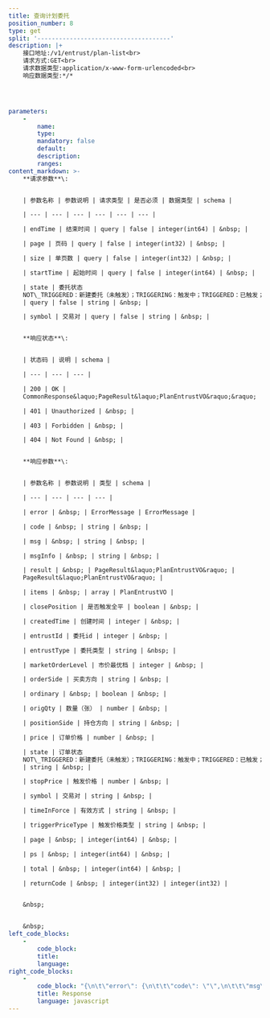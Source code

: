 ```yaml
---
title: 查询计划委托
position_number: 8
type: get
split: '-------------------------------------'
description: |+
    接口地址:/v1/entrust/plan-list<br>
    请求方式:GET<br>
    请求数据类型:application/x-www-form-urlencoded<br>
    响应数据类型:*/*




parameters:
    -
        name:
        type:
        mandatory: false
        default:
        description:
        ranges:
content_markdown: >-
    **请求参数**\:


    | 参数名称 | 参数说明 | 请求类型 | 是否必须 | 数据类型 | schema |

    | --- | --- | --- | --- | --- | --- |

    | endTime | 结束时间 | query | false | integer(int64) | &nbsp; |

    | page | 页码 | query | false | integer(int32) | &nbsp; |

    | size | 单页数 | query | false | integer(int32) | &nbsp; |

    | startTime | 起始时间 | query | false | integer(int64) | &nbsp; |

    | state | 委托状态
    NOT\_TRIGGERED：新建委托（未触发）；TRIGGERING：触发中；TRIGGERED：已触发；USER\_REVOCATION：用户撤销；PLATFORM\_REVOCATION：平台撤销（拒绝）；EXPIRED：已过期；UNFINISHED：未完成；HISTORY：（历史）
    | query | false | string | &nbsp; |

    | symbol | 交易对 | query | false | string | &nbsp; |


    **响应状态**\:


    | 状态码 | 说明 | schema |

    | --- | --- | --- |

    | 200 | OK |
    CommonResponse&laquo;PageResult&laquo;PlanEntrustVO&raquo;&raquo; |

    | 401 | Unauthorized | &nbsp; |

    | 403 | Forbidden | &nbsp; |

    | 404 | Not Found | &nbsp; |


    **响应参数**\:


    | 参数名称 | 参数说明 | 类型 | schema |

    | --- | --- | --- | --- |

    | error | &nbsp; | ErrorMessage | ErrorMessage |

    | code | &nbsp; | string | &nbsp; |

    | msg | &nbsp; | string | &nbsp; |

    | msgInfo | &nbsp; | string | &nbsp; |

    | result | &nbsp; | PageResult&laquo;PlanEntrustVO&raquo; |
    PageResult&laquo;PlanEntrustVO&raquo; |

    | items | &nbsp; | array | PlanEntrustVO |

    | closePosition | 是否触发全平 | boolean | &nbsp; |

    | createdTime | 创建时间 | integer | &nbsp; |

    | entrustId | 委托id | integer | &nbsp; |

    | entrustType | 委托类型 | string | &nbsp; |

    | marketOrderLevel | 市价最优档 | integer | &nbsp; |

    | orderSide | 买卖方向 | string | &nbsp; |

    | ordinary | &nbsp; | boolean | &nbsp; |

    | origQty | 数量（张） | number | &nbsp; |

    | positionSide | 持仓方向 | string | &nbsp; |

    | price | 订单价格 | number | &nbsp; |

    | state | 订单状态
    NOT\_TRIGGERED：新建委托（未触发）；TRIGGERING：触发中；TRIGGERED：已触发；USER\_REVOCATION：用户撤销；PLATFORM\_REVOCATION：平台撤销（拒绝）；EXPIRED：已过期
    | string | &nbsp; |

    | stopPrice | 触发价格 | number | &nbsp; |

    | symbol | 交易对 | string | &nbsp; |

    | timeInForce | 有效方式 | string | &nbsp; |

    | triggerPriceType | 触发价格类型 | string | &nbsp; |

    | page | &nbsp; | integer(int64) | &nbsp; |

    | ps | &nbsp; | integer(int64) | &nbsp; |

    | total | &nbsp; | integer(int64) | &nbsp; |

    | returnCode | &nbsp; | integer(int32) | integer(int32) |


    &nbsp;


    &nbsp;
left_code_blocks:
    -
        code_block:
        title:
        language:
right_code_blocks:
    -
        code_block: "{\n\t\"error\": {\n\t\t\"code\": \"\",\n\t\t\"msg\": \"\"\n\t},\n\t\"msgInfo\": \"\",\n\t\"result\": {\n\t\t\"items\": [\n\t\t\t{\n\t\t\t\t\"closePosition\": false,\n\t\t\t\t\"createdTime\": 0,\n\t\t\t\t\"entrustId\": 0,\n\t\t\t\t\"entrustType\": \"\",\n\t\t\t\t\"marketOrderLevel\": 0,\n\t\t\t\t\"orderSide\": \"\",\n\t\t\t\t\"ordinary\": true,\n\t\t\t\t\"origQty\": 0,\n\t\t\t\t\"positionSide\": \"\",\n\t\t\t\t\"price\": 0,\n\t\t\t\t\"state\": \"\",\n\t\t\t\t\"stopPrice\": 0,\n\t\t\t\t\"symbol\": \"\",\n\t\t\t\t\"timeInForce\": \"\",\n\t\t\t\t\"triggerPriceType\": \"\"\n\t\t\t}\n\t\t],\n\t\t\"page\": 0,\n\t\t\"ps\": 0,\n\t\t\"total\": 0\n\t},\n\t\"returnCode\": 0\n}"
        title: Response
        language: javascript
---
```


